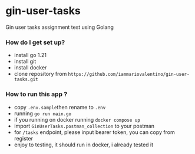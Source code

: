 # gin-user-tasks
Gin user tasks assignment test using Golang


### How do I get set up?

- install go 1.21
- install git
- install docker
- clone repository from `https://github.com/iammariovalentino/gin-user-tasks.git`


### How to run this app ?

- copy `.env.sample`then rename to `.env`
- running `go run main.go`
- if you running on docker running `docker compose up`
- import `GinUserTasks.postman_collection` to your postman
- for `/tasks` endpoint, please input bearer token, you can copy from register
- enjoy to testing, it should run in docker, i already tested it
